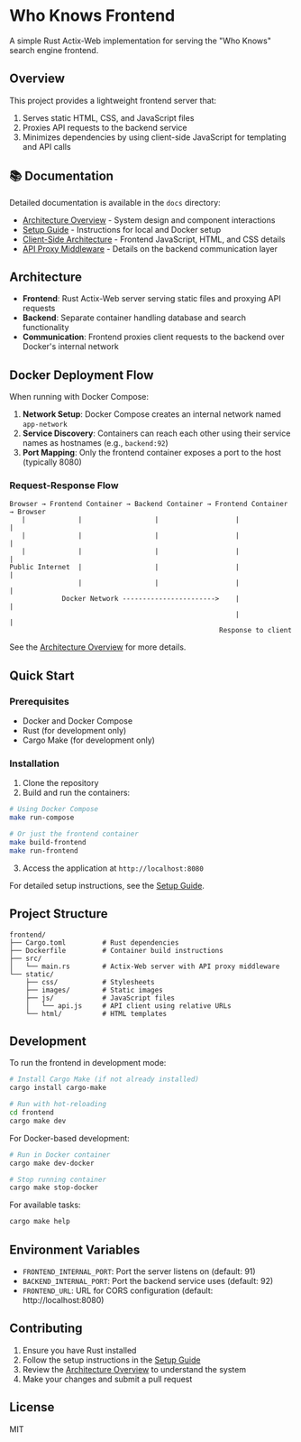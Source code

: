 # Who Knows Frontend

A simple Rust Actix-Web implementation for serving the "Who Knows" search engine frontend.

## Overview

This project provides a lightweight frontend server that:

1. Serves static HTML, CSS, and JavaScript files
2. Proxies API requests to the backend service
3. Minimizes dependencies by using client-side JavaScript for templating and API calls

## 📚 Documentation

Detailed documentation is available in the `docs` directory:

- [Architecture Overview](docs/architecture.md) - System design and component interactions
- [Setup Guide](docs/setup.md) - Instructions for local and Docker setup
- [Client-Side Architecture](docs/client-side.md) - Frontend JavaScript, HTML, and CSS details
- [API Proxy Middleware](docs/proxy-middleware.md) - Details on the backend communication layer

## Architecture

- **Frontend**: Rust Actix-Web server serving static files and proxying API requests
- **Backend**: Separate container handling database and search functionality
- **Communication**: Frontend proxies client requests to the backend over Docker's internal network

## Docker Deployment Flow

When running with Docker Compose:

1. **Network Setup**: Docker Compose creates an internal network named `app-network`
2. **Service Discovery**: Containers can reach each other using their service names as hostnames (e.g., `backend:92`)
3. **Port Mapping**: Only the frontend container exposes a port to the host (typically 8080)

### Request-Response Flow

```
Browser → Frontend Container → Backend Container → Frontend Container → Browser
   |             |                  |                   |                   |
   |             |                  |                   |                   |
   |             |                  |                   |                   |
Public Internet  |                  |                   |                   |
                 |                  |                   |                   |
             Docker Network ----------------------->    |                   |
                                                        |                   |
                                                    Response to client
```

See the [Architecture Overview](docs/architecture.md) for more details.

## Quick Start

### Prerequisites

- Docker and Docker Compose
- Rust (for development only)
- Cargo Make (for development only)

### Installation

1. Clone the repository
2. Build and run the containers:

```bash
# Using Docker Compose
make run-compose

# Or just the frontend container
make build-frontend
make run-frontend
```

3. Access the application at `http://localhost:8080`

For detailed setup instructions, see the [Setup Guide](docs/setup.md).

## Project Structure

```
frontend/
├── Cargo.toml         # Rust dependencies
├── Dockerfile         # Container build instructions
├── src/
│   └── main.rs        # Actix-Web server with API proxy middleware
└── static/
    ├── css/           # Stylesheets
    ├── images/        # Static images
    ├── js/            # JavaScript files
    │   └── api.js     # API client using relative URLs
    └── html/          # HTML templates
```

## Development

To run the frontend in development mode:

```bash
# Install Cargo Make (if not already installed)
cargo install cargo-make

# Run with hot-reloading
cd frontend
cargo make dev
```

For Docker-based development:

```bash
# Run in Docker container
cargo make dev-docker

# Stop running container
cargo make stop-docker
```

For available tasks:

```bash
cargo make help
```

## Environment Variables

- `FRONTEND_INTERNAL_PORT`: Port the server listens on (default: 91)
- `BACKEND_INTERNAL_PORT`: Port the backend service uses (default: 92)
- `FRONTEND_URL`: URL for CORS configuration (default: http://localhost:8080)

## Contributing

1. Ensure you have Rust installed
2. Follow the setup instructions in the [Setup Guide](docs/setup.md)
3. Review the [Architecture Overview](docs/architecture.md) to understand the system
4. Make your changes and submit a pull request

## License

MIT

